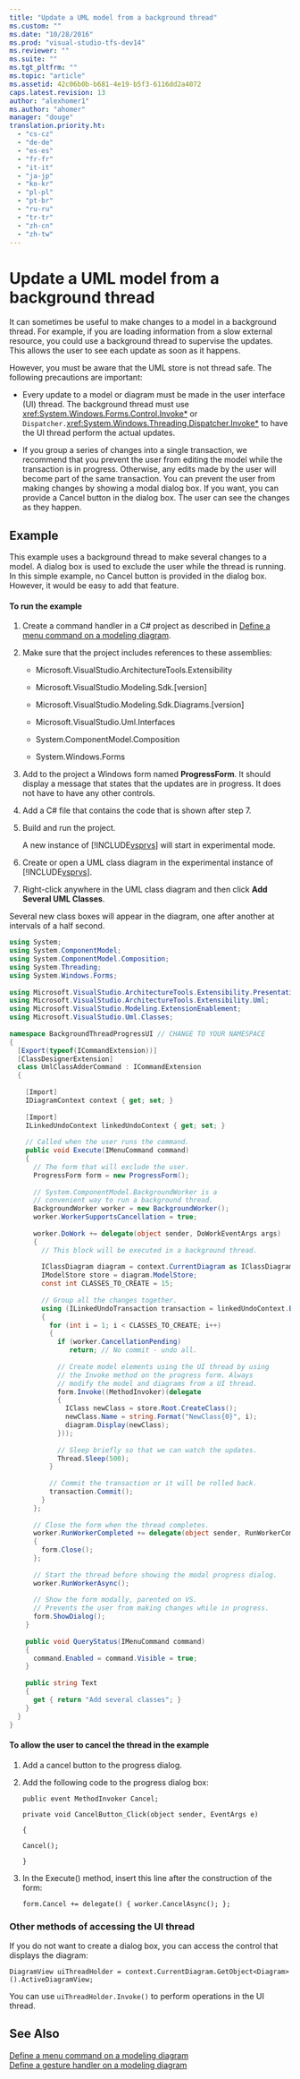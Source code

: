 ```yaml
---
title: "Update a UML model from a background thread"
ms.custom: ""
ms.date: "10/28/2016"
ms.prod: "visual-studio-tfs-dev14"
ms.reviewer: ""
ms.suite: ""
ms.tgt_pltfrm: ""
ms.topic: "article"
ms.assetid: 42c06b0b-b681-4e19-b5f3-6116dd2a4072
caps.latest.revision: 13
author: "alexhomer1"
ms.author: "ahomer"
manager: "douge"
translation.priority.ht: 
  - "cs-cz"
  - "de-de"
  - "es-es"
  - "fr-fr"
  - "it-it"
  - "ja-jp"
  - "ko-kr"
  - "pl-pl"
  - "pt-br"
  - "ru-ru"
  - "tr-tr"
  - "zh-cn"
  - "zh-tw"
---
```

# Update a UML model from a background thread
It can sometimes be useful to make changes to a model in a background thread. For example, if you are loading information from a slow external resource, you could use a background thread to supervise the updates. This allows the user to see each update as soon as it happens.  
  
 However, you must be aware that the UML store is not thread safe. The following precautions are important:  
  
-   Every update to a model or diagram must be made in the user interface (UI) thread. The background thread must use <xref:System.Windows.Forms.Control.Invoke*> or `Dispatcher.`<xref:System.Windows.Threading.Dispatcher.Invoke*> to have the UI thread perform the actual updates.  
  
-   If you group a series of changes into a single transaction, we recommend that you prevent the user from editing the model while the transaction is in progress. Otherwise, any edits made by the user will become part of the same transaction. You can prevent the user from making changes by showing a modal dialog box. If you want, you can provide a Cancel button in the dialog box. The user can see the changes as they happen.  
  
## Example  
 This example uses a background thread to make several changes to a model. A dialog box is used to exclude the user while the thread is running. In this simple example, no Cancel button is provided in the dialog box. However, it would be easy to add that feature.  
  
#### To run the example  
  
1.  Create a command handler in a C# project as described in [Define a menu command on a modeling diagram](../modeling/define-a-menu-command-on-a-modeling-diagram.md).  
  
2.  Make sure that the project includes references to these assemblies:  
  
    -   Microsoft.VisualStudio.ArchitectureTools.Extensibility  
  
    -   Microsoft.VisualStudio.Modeling.Sdk.[version]  
  
    -   Microsoft.VisualStudio.Modeling.Sdk.Diagrams.[version]  
  
    -   Microsoft.VisualStudio.Uml.Interfaces  
  
    -   System.ComponentModel.Composition  
  
    -   System.Windows.Forms  
  
3.  Add to the project a Windows form named **ProgressForm**. It should display a message that states that the updates are in progress. It does not have to have any other controls.  
  
4.  Add a C# file that contains the code that is shown after step 7.  
  
5.  Build and run the project.  
  
     A new instance of [!INCLUDE[vsprvs](../code-quality/includes/vsprvs_md.md)] will start in experimental mode.  
  
6.  Create or open a UML class diagram in the experimental instance of [!INCLUDE[vsprvs](../code-quality/includes/vsprvs_md.md)].  
  
7.  Right-click anywhere in the UML class diagram and then click **Add Several UML Classes**.  
  
 Several new class boxes will appear in the diagram, one after another at intervals of a half second.  
  
```c#  
using System;  
using System.ComponentModel;  
using System.ComponentModel.Composition;  
using System.Threading;  
using System.Windows.Forms;  
  
using Microsoft.VisualStudio.ArchitectureTools.Extensibility.Presentation;  
using Microsoft.VisualStudio.ArchitectureTools.Extensibility.Uml;  
using Microsoft.VisualStudio.Modeling.ExtensionEnablement;  
using Microsoft.VisualStudio.Uml.Classes;  
  
namespace BackgroundThreadProgressUI // CHANGE TO YOUR NAMESPACE  
{  
  [Export(typeof(ICommandExtension))]  
  [ClassDesignerExtension]  
  class UmlClassAdderCommand : ICommandExtension  
  {  
  
    [Import]  
    IDiagramContext context { get; set; }  
  
    [Import]  
    ILinkedUndoContext linkedUndoContext { get; set; }  
  
    // Called when the user runs the command.  
    public void Execute(IMenuCommand command)  
    {  
      // The form that will exclude the user.  
      ProgressForm form = new ProgressForm();  
  
      // System.ComponentModel.BackgroundWorker is a  
      // convenient way to run a background thread.  
      BackgroundWorker worker = new BackgroundWorker();  
      worker.WorkerSupportsCancellation = true;  
  
      worker.DoWork += delegate(object sender, DoWorkEventArgs args)  
      {  
        // This block will be executed in a background thread.  
  
        IClassDiagram diagram = context.CurrentDiagram as IClassDiagram;  
        IModelStore store = diagram.ModelStore;  
        const int CLASSES_TO_CREATE = 15;  
  
        // Group all the changes together.  
        using (ILinkedUndoTransaction transaction = linkedUndoContext.BeginTransaction("Background Updates"))  
        {  
          for (int i = 1; i < CLASSES_TO_CREATE; i++)  
          {  
            if (worker.CancellationPending)   
               return; // No commit - undo all.  
  
            // Create model elements using the UI thread by using  
            // the Invoke method on the progress form. Always   
            // modify the model and diagrams from a UI thread.  
            form.Invoke((MethodInvoker)(delegate  
            {  
              IClass newClass = store.Root.CreateClass();  
              newClass.Name = string.Format("NewClass{0}", i);  
              diagram.Display(newClass);  
            }));  
  
            // Sleep briefly so that we can watch the updates.  
            Thread.Sleep(500);  
          }  
  
          // Commit the transaction or it will be rolled back.  
          transaction.Commit();  
        }  
      };  
  
      // Close the form when the thread completes.  
      worker.RunWorkerCompleted += delegate(object sender, RunWorkerCompletedEventArgs args)  
      {  
        form.Close();  
      };  
  
      // Start the thread before showing the modal progress dialog.  
      worker.RunWorkerAsync();  
  
      // Show the form modally, parented on VS.  
      // Prevents the user from making changes while in progress.  
      form.ShowDialog();  
    }  
  
    public void QueryStatus(IMenuCommand command)  
    {  
      command.Enabled = command.Visible = true;  
    }  
  
    public string Text  
    {  
      get { return "Add several classes"; }  
    }  
  }  
}  
```  
  
#### To allow the user to cancel the thread in the example  
  
1.  Add a cancel button to the progress dialog.  
  
2.  Add the following code to the progress dialog box:  
  
     `public event MethodInvoker Cancel;`  
  
     `private void CancelButton_Click(object sender, EventArgs e)`  
  
     `{`  
  
     `Cancel();`  
  
     `}`  
  
3.  In the Execute() method, insert this line after the construction of the form:  
  
     `form.Cancel += delegate() { worker.CancelAsync(); };`  
  
### Other methods of accessing the UI thread  
 If you do not want to create a dialog box, you can access the control that displays the diagram:  
  
 `DiagramView uiThreadHolder = context.CurrentDiagram.GetObject<Diagram>().ActiveDiagramView;`  
  
 You can use `uiThreadHolder.Invoke()` to perform operations in the UI thread.  
  
## See Also  
 [Define a menu command on a modeling diagram](../modeling/define-a-menu-command-on-a-modeling-diagram.md)   
 [Define a gesture handler on a modeling diagram](../modeling/define-a-gesture-handler-on-a-modeling-diagram.md)